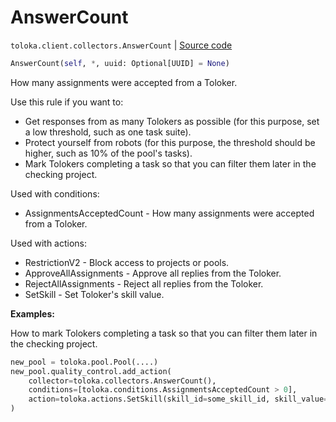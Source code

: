# AnswerCount
`toloka.client.collectors.AnswerCount` | [Source code](https://github.com/Toloka/toloka-kit/blob/v1.0.1/src/client/collectors.py#L116)

```python
AnswerCount(self, *, uuid: Optional[UUID] = None)
```

How many assignments were accepted from a Toloker.


Use this rule if you want to:
- Get responses from as many Tolokers as possible (for this purpose, set a low threshold, such as one task suite).
- Protect yourself from robots (for this purpose, the threshold should be higher, such as 10% of the pool's tasks).
- Mark Tolokers completing a task so that you can filter them later in the checking project.

Used with conditions:
* AssignmentsAcceptedCount - How many assignments were accepted from a Toloker.

Used with actions:
* RestrictionV2 - Block access to projects or pools.
* ApproveAllAssignments - Approve all replies from the Toloker.
* RejectAllAssignments - Reject all replies from the Toloker.
* SetSkill - Set Toloker's skill value.


**Examples:**

How to mark Tolokers completing a task so that you can filter them later in the checking project.

```python
new_pool = toloka.pool.Pool(....)
new_pool.quality_control.add_action(
    collector=toloka.collectors.AnswerCount(),
    conditions=[toloka.conditions.AssignmentsAcceptedCount > 0],
    action=toloka.actions.SetSkill(skill_id=some_skill_id, skill_value=1),
)
```
